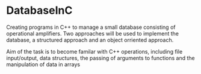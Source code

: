 # DatabaseInC
Creating programs in C++ to manage a small database consisting of operational amplifiers. Two approaches will be used to implement the database, a structured approach and an object orriented approach.

Aim of the task is to become familar with C++ operations, including file input/output, data structures, the passing of arguments to functions and the manipulation of data in arrays

